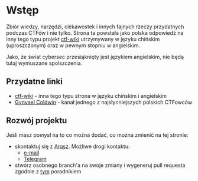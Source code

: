 # Wstęp

Zbiór wiedzy, narzędzi, ciekawostek i innych fajnych rzeczy przydatnych podczas CTFów i nie tylko. Strona ta powstała jako polska odpowiedź na inny tego typu projekt [ctf-wiki](https://ctf-wiki.github.io/ctf-wiki/) utrzymywany w języku chińskim (uproszczonym) oraz w pewnym stopniu w angielskim. 

Jako, że świat cybersec przesiąknięty jest językiem angielskim, nie będą tutaj wymuszane spolszczenia.

## Przydatne linki

- [ctf-wiki](https://ctf-wiki.github.io/ctf-wiki/) - inna tego typu strona w języku chińskim i angielskim
- [Gynvael Coldwin](https://www.youtube.com/user/GynvaelColdwind) - kanał jednego z najsłynniejszych polskich CTFowców

## Rozwój projektu

Jeśli masz pomysł na to co można dodać, co można zmienić na tej stronie:

- skontaktuj się z [Arqsz](https://github.com/TheArqsz). Możliwe drogi kontaktu:
    - [e-mail](mailto:arqsz@pm.me)
    - [Telegram](https://telegram.me/Arqsz)
- stwórz osobnego branch'a na swoje zmiany i wygeneruj pull requesta zgodnie z [tym](https://yangsu.github.io/pull-request-tutorial/) poradnikiem